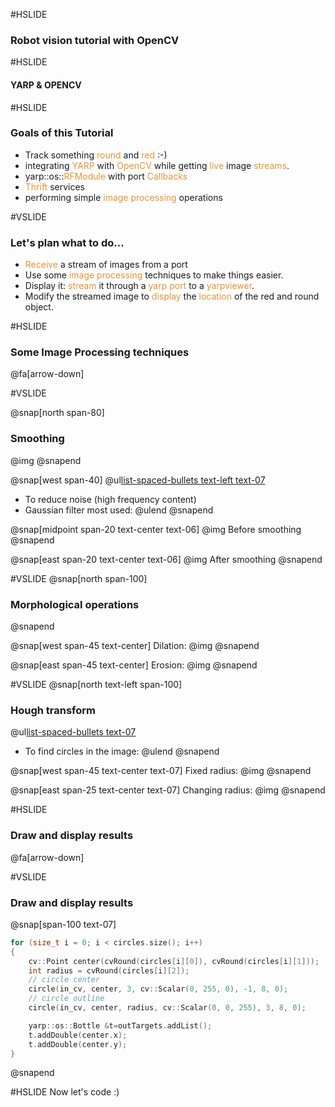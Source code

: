 #HSLIDE

### Robot vision tutorial with OpenCV

#HSLIDE

#### YARP & OPENCV

#HSLIDE
### Goals of this Tutorial
 - Track something <span style="color:#e49436">round</span> and <span style="color:#e49436">red</span> :-)
 - integrating <span style="color:#e49436">YARP</span> with <span style="color:#e49436">OpenCV</span> while getting
 <span style="color:#e49436">live</span> image <span style="color:#e49436">streams</span>.
 - yarp::os::<span style="color:#e49436">RFModule</span> with port <span style="color:#e49436">Callbacks</span>
 - <span style="color:#e49436">Thrift</span> services
 - performing simple <span style="color:#e49436">image processing</span> operations

#VSLIDE
### Let's plan what to do...
 - <span style="color:#e49436">Receive</span> a stream of images from a port
 - Use some <span style="color:#e49436">image processing</span> techniques to make things easier.
 - Display it: <span style="color:#e49436">stream</span> it through a <span style="color:#e49436">yarp port</span> to a <span style="color:#e49436">yarpviewer</span>.
 - Modify the streamed image to <span style="color:#e49436">display</span> the <span style="color:#e49436">location</span> of the red and round object.

#HSLIDE
### Some Image Processing techniques
@fa[arrow-down]

#VSLIDE

@snap[north span-80]
### Smoothing
@img[](tutorial_yarp-opencv/images/smoothing.png)
@snapend

@snap[west span-40]
@ul[list-spaced-bullets text-left text-07](false)
- To reduce noise (high frequency content)
- Gaussian filter most used:
@ulend
@snapend

@snap[midpoint span-20 text-center text-06]
@img[](tutorial_yarp-opencv/images/original.png)
Before smoothing
@snapend

@snap[east span-20 text-center text-06]
@img[](tutorial_yarp-opencv/images/blurred.png)
After smoothing
@snapend

#VSLIDE
@snap[north span-100]
### Morphological operations
@snapend

@snap[west span-45 text-center]
Dilation:
@img[](tutorial_yarp-opencv/images/dilation.png)
@snapend

@snap[east span-45 text-center]
Erosion:
@img[](tutorial_yarp-opencv/images/erosion.png)
@snapend

#VSLIDE
@snap[north text-left span-100]
### Hough transform
@ul[list-spaced-bullets text-07](false)
- To find circles in the image:
@ulend
@snapend

@snap[west span-45 text-center text-07]
Fixed radius:
@img[](tutorial_yarp-opencv/images/cht.png)
@snapend

@snap[east span-25 text-center text-07]
Changing radius:
@img[](tutorial_yarp-opencv/images/cht-radii.png)
@snapend

#HSLIDE
### Draw and display results
@fa[arrow-down]

#VSLIDE
### Draw and display results

@snap[span-100 text-07]
```c++
for (size_t i = 0; i < circles.size(); i++)
{
    cv::Point center(cvRound(circles[i][0]), cvRound(circles[i][1]));
    int radius = cvRound(circles[i][2]);
    // circle center
    circle(in_cv, center, 3, cv::Scalar(0, 255, 0), -1, 8, 0);
    // circle outline
    circle(in_cv, center, radius, cv::Scalar(0, 0, 255), 3, 8, 0);

    yarp::os::Bottle &t=outTargets.addList();
    t.addDouble(center.x);
    t.addDouble(center.y);
}
```
@snapend

#HSLIDE
Now let's code :)
